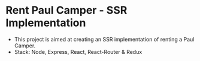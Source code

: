 # Rent Paul Camper - SSR Implementation

- This project is aimed at creating an SSR implementation of renting a Paul Camper.
- Stack: Node, Express, React, React-Router & Redux
